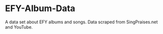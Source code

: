 # EFY-Album-Data
A data set about EFY albums and songs. Data scraped from SingPraises.net and YouTube.
